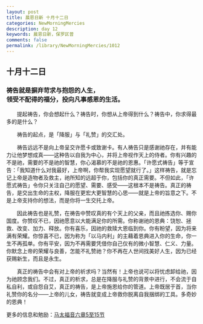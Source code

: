 ```yaml
---
layout: post
title: 晨恩日新 十月十二日
categories: NewMorningMercies
description: day 12
keywords: 晨恩日新，保罗区普
comments: false
permalink: /library/NewMorningMercies/1012
---
```


## 十月十二日

### 祷告就是摒弃苛求与抱怨的人生， <br> 领受不配得的福分，投向凡事感恩的生活。

&emsp;&emsp;提起祷告，你会想起什么？祷告时，你想从上帝得到什么？祷告中，你求得最多的是什么？

&emsp;&emsp;祷告的起点，是「降服」与「礼赞」的交汇处。

&emsp;&emsp;祷告远远不是向上帝呈交许愿卡或致谢卡。有人祷告只是感谢祂存在，并有能力让他梦想成真——这种告以自我为中心，并将上帝视作天上的侍者。你有兴趣的不是祂，需要的不是祂的智慧，你心渴慕的不是祂的恩惠。「许愿式祷告」等于宣告：「我知道什么对我最好，上帝啊，你帮我实现愿望就行了。」这样祷告，就是忘记上帝是造物者及救主，祂所知的远超于你，包括你的真正需要。不但如此，「许愿式祷告」令你只关注自己的愿望、需要、感受——这根本不是祷告。真正的祷告，是交出生命的主权，降服在更宏大更智慧的心思——就是上帝的旨意之下。不是上帝支持你的想法，而是你将一生交托上帝。

&emsp;&emsp;因此祷告也是礼赞，在祷告中赞叹真的有个天上的父亲，而且祂拣选你、赐你国度。你赞叹不已，因祂愿意以大能满足你的所需。你称谢祂的恩典：饶恕、拯救、改变、加力、释放。你有喜乐，因祂的救赎大恩临到你。你有盼望，因为将来满有荣耀。你惊喜不已，因为称为「以马内利」的主藉着恩典进入你的生命，你一生不再孤单。你有平安，因为不再需要凭借你自己仅有的微小智慧、仁义、力量。你默念上帝的荣耀与良善，怎能不礼赞祂？你不再在人世间找美好人生，因为已经获赐新生，而且是永生。

&emsp;&emsp;真正的祷告中会有对上帝的祈求吗？当然有！上帝也说可以将忧虑卸给祂，因为祂顾念我们。不过，真正的析求，总是在降服与礼赞的背景中进行，不会流于自私自利，或自怨自艾，真正的祷告，是上帝施恩给你的管道。上帝既居于首，当你礼赞你的名分——上帝的儿女，祷告就变成上帝救你脱离自我捆绑的工具。多奇妙的恩典！

更多的信息和勉励：[马太福音六章5至15节]()
